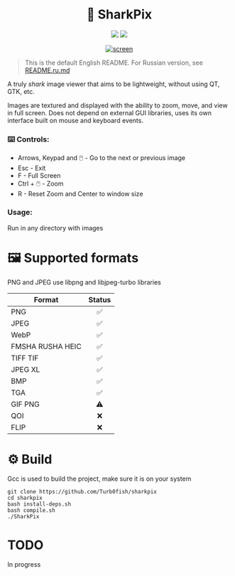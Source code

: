 <h1 align=center>🦈 SharkPix</h1>

<p align=center>
 <a href=""><img src="https://img.shields.io/badge/blump-blump-blue"></a>
 <a href=""><img src="https://img.shields.io/badge/EARLY%20ALPHA!-880808"></a>
</p>

<p align=center>
 <a href=""><img src="https://i.ibb.co/YTQHgd4D/screen.png" alt="screen" border="0"></a>
</p>

> This is the default English README. For Russian version, see [README.ru.md](README.ru.md)

A truly *shark* image viewer that aims to be lightweight, without using QT, GTK, etc.

Images are textured and displayed with the ability to zoom, move, and view in full screen. Does not depend on external GUI libraries, uses its own interface built on mouse and keyboard events.

### ⌨️ Controls:
* Arrows, Keypad and 🖱️ - Go to the next or previous image
* Esc - Exit
* F - Full Screen
* Ctrl + 🖱️ - Zoom
* R - Reset Zoom and Center to window size

### Usage:
Run in any directory with images

# 🖼️ Supported formats

PNG and JPEG use libpng and libjpeg-turbo libraries

Format | Status
------------- | :------------:
PNG | ✅
JPEG | ✅
WebP | ✅
FMSHA RUSHA HEIC| ✅
TIFF TIF| ✅
JPEG XL | ✅
BMP | ✅
TGA | ✅
GIF PNG | ⚠️
QOI | ❌
FLIP | ❌

# ⚙️ Build

Gcc is used to build the project, make sure it is on your system
```
git clone https://github.com/Turb0fish/sharkpix
cd sharkpix
bash install-deps.sh
bash compile.sh
./SharkPix
```

# TODO

In progress
